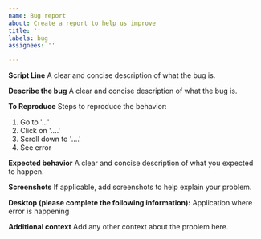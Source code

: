 ```yaml
---
name: Bug report
about: Create a report to help us improve
title: ''
labels: bug
assignees: ''

---
```


**Script Line**
A clear and concise description of what the bug is.


**Describe the bug**
A clear and concise description of what the bug is.

**To Reproduce**
Steps to reproduce the behavior:
1. Go to '...'
2. Click on '....'
3. Scroll down to '....'
4. See error

**Expected behavior**
A clear and concise description of what you expected to happen.

**Screenshots**
If applicable, add screenshots to help explain your problem.

**Desktop (please complete the following information):**
Application where error is happening

**Additional context**
Add any other context about the problem here.
